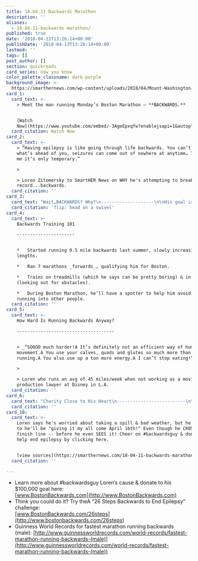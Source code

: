 ```yaml
---
title: 18.04.11 Backwards Marathon
description: ''
aliases:
  - 18-04-11-backwards-marathon/
published: true
date: '2018-04-13T13:26:14+00:00'
publishDate: '2018-04-13T13:26:14+00:00'
lastmod: ''
tags: []
post_author: []
section: quickreads
card_series: now you know
color_palette_classname: dark-purple
background_image: >-
  https://smarthernews.com/wp-content/uploads/2018/04/Mount-Washington-scaled.jpg
card_1:
  card_text: >-
    > Meet the man running Monday’s Boston Marathon – **BACKWARDS.**


    [Watch
    Now](https://www.youtube.com/embed/-3AgeEpxqfw?enablejsapi=1&autoplay=1&rel=0)
  card_citation: Watch Now
card_2:
  card_text: >-
    > “Having epilepsy is like going through life backwards. You can’t see
    what’s ahead of you, seizures can come out of nowhere at anytime… Though for
    me it’s only temporary.”

    > 

    > Loren Zitomersky to SmartHER News on WHY he's attempting to break a world
    record...backwards.
  card_citation: ''
card_3:
  card_text: "Wait…BACKWARDS? Why?\n--------------------\n\nHis goal is to raise **$100,000 for the Epilepsy Foundation** a\x14 and break the **world record for the fastest marathon (26.2 miles) ever run backwardsA** in less than 3 hours, 43 mins & 39 seconds**.**\n\n(For those keeping tabs, that’d be about anA **8:30 min/mile** avg pace!)\n\nflip: head on a swivel"
  card_citation: 'flip: head on a swivel'
card_4:
  card_text: >-
    Backwards Training 101

    ----------------------


    *   Started running 0.5 mile backwards last summer, slowly increasing run
    lengths.

    *   Ran 7 marathons _forwards_, qualifying him for Boston.

    *   Trains on treadmills (which he says can be pretty boring) & in parks
    (looking out for obstacles).

    *   During Boston Marathon, he’ll have a spotter to help him avoid spills or
    running into other people.
  card_citation: ''
card_5:
  card_text: >-
    How Hard Is Running Backwards Anyway?

    -------------------------------------


    > _“SOOOO much harder!A It’s definitely not an efficient way of human
    movement.A You use your calves, quads and glutes so much more than forwards
    running.A You also use up a ton more energy.A I can’t stop eating!”_

    > 

    > Loren who runs an avg of 45 miles/week when not working as a movie
    production lawyer at Disney in L.A.
  card_citation: ''
card_6:
  card_text: "Charity Close to His Heart\n--------------------------\n\n*   Loren is running in memory of a brother he never met. Brian, his father’s son from a previous marriage, died in his sleep after suffering non-stop seizures.\n*   1 in 26 Americans will be diagnosed with epilepsy.\n*   He’s more than halfway to his goal of raising $100K for the Epilepsy Foundation for research & local programs."
  card_citation: ''
card_10:
  card_text: >-
    Loren says he's worried about taking a spill & bad weather, but he promises
    to he'll be "giving it my all come April 16th!" Even though he CROSSES the
    finish line -- before he even SEES it! Cheer on #backwardsguy & donate to
    help end epilepsy by clicking here.


    [view sources](https://smarthernews.com/18-04-11-backwards-marathon/)
  card_citation: ''

---
```

*   Learn more about #backwardsguy Loren’s cause & donate to his $100,000 goal here:  
    [www.BostonBackwards.com](http://www.BostonBackwards.com)
*   Think you could do it? Try theA “26 Steps Backwards to End Epilepsy” challenge:  
    [www.BostonBackwards.com/26steps](http://www.bostonbackwards.com/26steps)
*   Guinness World Records for fastest marathon running backwards (male): [http://www.guinnessworldrecords.com/world-records/fastest-marathon-running-backwards-(male)](http://www.guinnessworldrecords.com/world-records/fastest-marathon-running-backwards-(male))